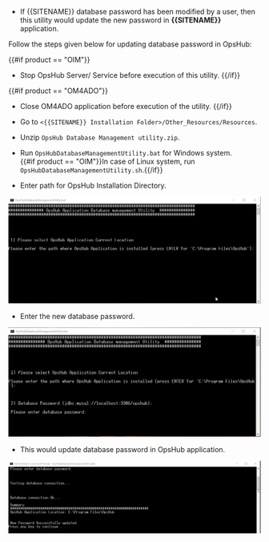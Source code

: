 
* If {{SITENAME}} database password has been modified by a user, then this utility would update the new password in **{{SITENAME}}** application.

Follow the steps given below for updating database password in OpsHub:

{{#if product == "OIM"}}
* Stop OpsHub Server/ Service before execution of this utility.
{{/if}}

{{#if product == "OM4ADO"}}
* Close OM4ADO application before execution of the utility.
{{/if}}

* Go to `<{{SITENAME}} Installation Folder>/Other_Resources/Resources`.
* Unzip `OpsHub Database Management utility.zip`.
* Run `OpsHubDatabaseManagementUtility.bat` for Windows system.  
  {{#if product == "OIM"}}In case of Linux system, run `OpsHubDatabaseManagementUtility.sh`.{{/if}}
* Enter path for OpsHub Installation Directory.

<p align="center">
  <img src="../../assets/Updating_Database_Password_Image_1.png">
</p>


* Enter the new database password.

<p align="center">
  <img src="../../assets/Updating_Database_Password_Image_2.png">
</p>


* This would update database password in OpsHub application.

<p align="center">
  <img src="../../assets/Updating_Database_Password_Image_3.png">
</p>




